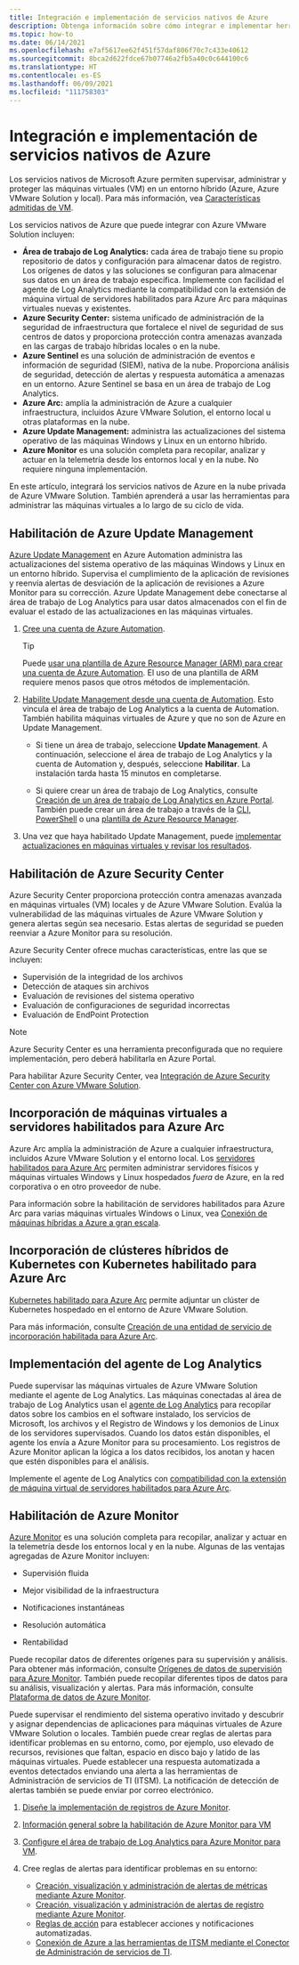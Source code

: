 ```yaml
---
title: Integración e implementación de servicios nativos de Azure
description: Obtenga información sobre cómo integrar e implementar herramienta nativas de Microsoft Azure para supervisar y administrar las cargas de trabajo de Azure VMware Solution.
ms.topic: how-to
ms.date: 06/14/2021
ms.openlocfilehash: e7af5617ee62f451f57daf806f70c7c433e40612
ms.sourcegitcommit: 8bca2d622fdce67b07746a2fb5a40c0c644100c6
ms.translationtype: HT
ms.contentlocale: es-ES
ms.lasthandoff: 06/09/2021
ms.locfileid: "111758303"
---
```

# <a name="integrate-and-deploy-azure-native-services"></a>Integración e implementación de servicios nativos de Azure

Los servicios nativos de Microsoft Azure permiten supervisar, administrar y proteger las máquinas virtuales (VM) en un entorno híbrido (Azure, Azure VMware Solution y local). Para más información, vea [Características admitidas de VM](../security-center/security-center-services.md).

Los servicios nativos de Azure que puede integrar con Azure VMware Solution incluyen:

- **Área de trabajo de Log Analytics:** cada área de trabajo tiene su propio repositorio de datos y configuración para almacenar datos de registro. Los orígenes de datos y las soluciones se configuran para almacenar sus datos en un área de trabajo específica. Implemente con facilidad el agente de Log Analytics mediante la compatibilidad con la extensión de máquina virtual de servidores habilitados para Azure Arc para máquinas virtuales nuevas y existentes. 
- **Azure Security Center:** sistema unificado de administración de la seguridad de infraestructura que fortalece el nivel de seguridad de sus centros de datos y proporciona protección contra amenazas avanzada en las cargas de trabajo híbridas locales o en la nube. 
- **Azure Sentinel** es una solución de administración de eventos e información de seguridad (SIEM), nativa de la nube. Proporciona análisis de seguridad, detección de alertas y respuesta automática a amenazas en un entorno. Azure Sentinel se basa en un área de trabajo de Log Analytics.
- **Azure Arc:** amplía la administración de Azure a cualquier infraestructura, incluidos Azure VMware Solution, el entorno local u otras plataformas en la nube. 
- **Azure Update Management:** administra las actualizaciones del sistema operativo de las máquinas Windows y Linux en un entorno híbrido.
- **Azure Monitor** es una solución completa para recopilar, analizar y actuar en la telemetría desde los entornos local y en la nube. No requiere ninguna implementación. 

En este artículo, integrará los servicios nativos de Azure en la nube privada de Azure VMware Solution. También aprenderá a usar las herramientas para administrar las máquinas virtuales a lo largo de su ciclo de vida. 


## <a name="enable-azure-update-management"></a>Habilitación de Azure Update Management

[Azure Update Management](../automation/update-management/overview.md) en Azure Automation administra las actualizaciones del sistema operativo de las máquinas Windows y Linux en un entorno híbrido. Supervisa el cumplimiento de la aplicación de revisiones y reenvía alertas de desviación de la aplicación de revisiones a Azure Monitor para su corrección. Azure Update Management debe conectarse al área de trabajo de Log Analytics para usar datos almacenados con el fin de evaluar el estado de las actualizaciones en las máquinas virtuales.

1. [Cree una cuenta de Azure Automation](../automation/automation-create-standalone-account.md). 

   >[!TIP]
   >Puede [usar una plantilla de Azure Resource Manager (ARM) para crear una cuenta de Azure Automation](../automation/quickstart-create-automation-account-template.md). El uso de una plantilla de ARM requiere menos pasos que otros métodos de implementación.

1. [Habilite Update Management desde una cuenta de Automation](../automation/update-management/enable-from-automation-account.md).  Esto vincula el área de trabajo de Log Analytics a la cuenta de Automation. También habilita máquinas virtuales de Azure y que no son de Azure en Update Management.

   - Si tiene un área de trabajo, seleccione **Update Management**. A continuación, seleccione el área de trabajo de Log Analytics y la cuenta de Automation y, después, seleccione **Habilitar**. La instalación tarda hasta 15 minutos en completarse.

   - Si quiere crear un área de trabajo de Log Analytics, consulte [Creación de un área de trabajo de Log Analytics en Azure Portal](../azure-monitor/logs/quick-create-workspace.md). También puede crear un área de trabajo a través de la [CLI](../azure-monitor/logs/quick-create-workspace-cli.md), [PowerShell](../azure-monitor/logs/powershell-workspace-configuration.md) o una [plantilla de Azure Resource Manager](../azure-monitor/logs/resource-manager-workspace.md).
 
1. Una vez que haya habilitado Update Management, puede [implementar actualizaciones en máquinas virtuales y revisar los resultados](../automation/update-management/deploy-updates.md). 


## <a name="enable-azure-security-center"></a>Habilitación de Azure Security Center

Azure Security Center proporciona protección contra amenazas avanzada en máquinas virtuales (VM) locales y de Azure VMware Solution. Evalúa la vulnerabilidad de las máquinas virtuales de Azure VMware Solution y genera alertas según sea necesario. Estas alertas de seguridad se pueden reenviar a Azure Monitor para su resolución. 

Azure Security Center ofrece muchas características, entre las que se incluyen:
- Supervisión de la integridad de los archivos
- Detección de ataques sin archivos
- Evaluación de revisiones del sistema operativo 
- Evaluación de configuraciones de seguridad incorrectas
- Evaluación de EndPoint Protection

>[!NOTE]
>Azure Security Center es una herramienta preconfigurada que no requiere implementación, pero deberá habilitarla en Azure Portal. 

Para habilitar Azure Security Center, vea [Integración de Azure Security Center con Azure VMware Solution](azure-security-integration.md).

## <a name="onboard-vms-to-azure-arc-enabled-servers"></a>Incorporación de máquinas virtuales a servidores habilitados para Azure Arc

Azure Arc amplía la administración de Azure a cualquier infraestructura, incluidos Azure VMware Solution y el entorno local.  Los [servidores habilitados para Azure Arc](../azure-arc/servers/overview.md) permiten administrar servidores físicos y máquinas virtuales Windows y Linux hospedados *fuera* de Azure, en la red corporativa o en otro proveedor de nube.

Para información sobre la habilitación de servidores habilitados para Azure Arc para varias máquinas virtuales Windows o Linux, vea [Conexión de máquinas híbridas a Azure a gran escala](../azure-arc/servers/onboard-service-principal.md).

## <a name="onboard-hybrid-kubernetes-clusters-with-arc-enabled-kubernetes"></a>Incorporación de clústeres híbridos de Kubernetes con Kubernetes habilitado para Azure Arc

[Kubernetes habilitado para Azure Arc](../azure-arc/kubernetes/overview.md) permite adjuntar un clúster de Kubernetes hospedado en el entorno de Azure VMware Solution. 

Para más información, consulte [Creación de una entidad de servicio de incorporación habilitada para Azure Arc](../azure-arc/kubernetes/create-onboarding-service-principal.md).

## <a name="deploy-the-log-analytics-agent"></a>Implementación del agente de Log Analytics

Puede supervisar las máquinas virtuales de Azure VMware Solution mediante el agente de Log Analytics. Las máquinas conectadas al área de trabajo de Log Analytics usan el [agente de Log Analytics](../azure-monitor/agents/log-analytics-agent.md) para recopilar datos sobre los cambios en el software instalado, los servicios de Microsoft, los archivos y el Registro de Windows y los demonios de Linux de los servidores supervisados. Cuando los datos están disponibles, el agente los envía a Azure Monitor para su procesamiento. Los registros de Azure Monitor aplican la lógica a los datos recibidos, los anotan y hacen que estén disponibles para el análisis.

Implemente el agente de Log Analytics con [compatibilidad con la extensión de máquina virtual de servidores habilitados para Azure Arc](../azure-arc/servers/manage-vm-extensions.md).

## <a name="enable-azure-monitor"></a>Habilitación de Azure Monitor

[Azure Monitor](../azure-monitor/overview.md) es una solución completa para recopilar, analizar y actuar en la telemetría desde los entornos local y en la nube. Algunas de las ventajas agregadas de Azure Monitor incluyen: 

   - Supervisión fluida 

   - Mejor visibilidad de la infraestructura 

   - Notificaciones instantáneas 

   - Resolución automática 

   - Rentabilidad 

Puede recopilar datos de diferentes orígenes para su supervisión y análisis. Para obtener más información, consulte [Orígenes de datos de supervisión para Azure Monitor](../azure-monitor/agents/data-sources.md).  También puede recopilar diferentes tipos de datos para su análisis, visualización y alertas. Para más información, consulte [Plataforma de datos de Azure Monitor](../azure-monitor/data-platform.md). 

Puede supervisar el rendimiento del sistema operativo invitado y descubrir y asignar dependencias de aplicaciones para máquinas virtuales de Azure VMware Solution o locales. También puede crear reglas de alertas para identificar problemas en su entorno, como, por ejemplo, uso elevado de recursos, revisiones que faltan, espacio en disco bajo y latido de las máquinas virtuales. Puede establecer una respuesta automatizada a eventos detectados enviando una alerta a las herramientas de Administración de servicios de TI (ITSM). La notificación de detección de alertas también se puede enviar por correo electrónico.


1. [Diseñe la implementación de registros de Azure Monitor](../azure-monitor/logs/design-logs-deployment.md).

1. [Información general sobre la habilitación de Azure Monitor para VM](../azure-monitor/vm/vminsights-enable-overview.md)

1. [Configure el área de trabajo de Log Analytics para Azure Monitor para VM](../azure-monitor/vm/vminsights-configure-workspace.md).

1. Cree reglas de alertas para identificar problemas en su entorno:
   - [Creación, visualización y administración de alertas de métricas mediante Azure Monitor](../azure-monitor/alerts/alerts-metric.md).
   - [Creación, visualización y administración de alertas de registro mediante Azure Monitor](../azure-monitor/alerts/alerts-log.md).
   - [Reglas de acción](../azure-monitor/alerts/alerts-action-rules.md) para establecer acciones y notificaciones automatizadas.
   - [Conexión de Azure a las herramientas de ITSM mediante el Conector de Administración de servicios de TI](../azure-monitor/alerts/itsmc-overview.md).